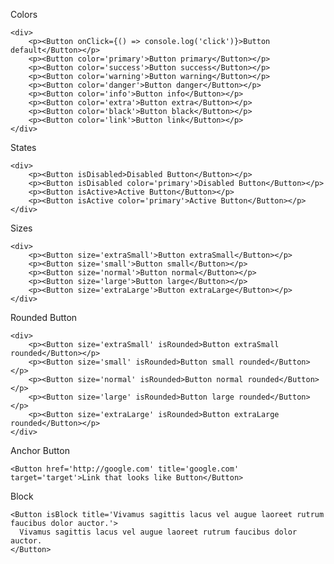 Colors

    <div>
        <p><Button onClick={() => console.log('click')}>Button default</Button></p>
        <p><Button color='primary'>Button primary</Button></p>
        <p><Button color='success'>Button success</Button></p>
        <p><Button color='warning'>Button warning</Button></p>
        <p><Button color='danger'>Button danger</Button></p>
        <p><Button color='info'>Button info</Button></p>
        <p><Button color='extra'>Button extra</Button></p>
        <p><Button color='black'>Button black</Button></p>
        <p><Button color='link'>Button link</Button></p>
    </div>

States

    <div>
        <p><Button isDisabled>Disabled Button</Button></p>
        <p><Button isDisabled color='primary'>Disabled Button</Button></p>
        <p><Button isActive>Active Button</Button></p>
        <p><Button isActive color='primary'>Active Button</Button></p>
    </div>

Sizes

    <div>
        <p><Button size='extraSmall'>Button extraSmall</Button></p>
        <p><Button size='small'>Button small</Button></p>
        <p><Button size='normal'>Button normal</Button></p>
        <p><Button size='large'>Button large</Button></p>
        <p><Button size='extraLarge'>Button extraLarge</Button></p>
    </div>

Rounded Button

    <div>
        <p><Button size='extraSmall' isRounded>Button extraSmall rounded</Button></p>
        <p><Button size='small' isRounded>Button small rounded</Button></p>
        <p><Button size='normal' isRounded>Button normal rounded</Button></p>
        <p><Button size='large' isRounded>Button large rounded</Button></p>
        <p><Button size='extraLarge' isRounded>Button extraLarge rounded</Button></p>
    </div>

Anchor Button

    <Button href='http://google.com' title='google.com' target='target'>Link that looks like Button</Button>

Block

    <Button isBlock title='Vivamus sagittis lacus vel augue laoreet rutrum faucibus dolor auctor.'>
      Vivamus sagittis lacus vel augue laoreet rutrum faucibus dolor auctor.
    </Button>

